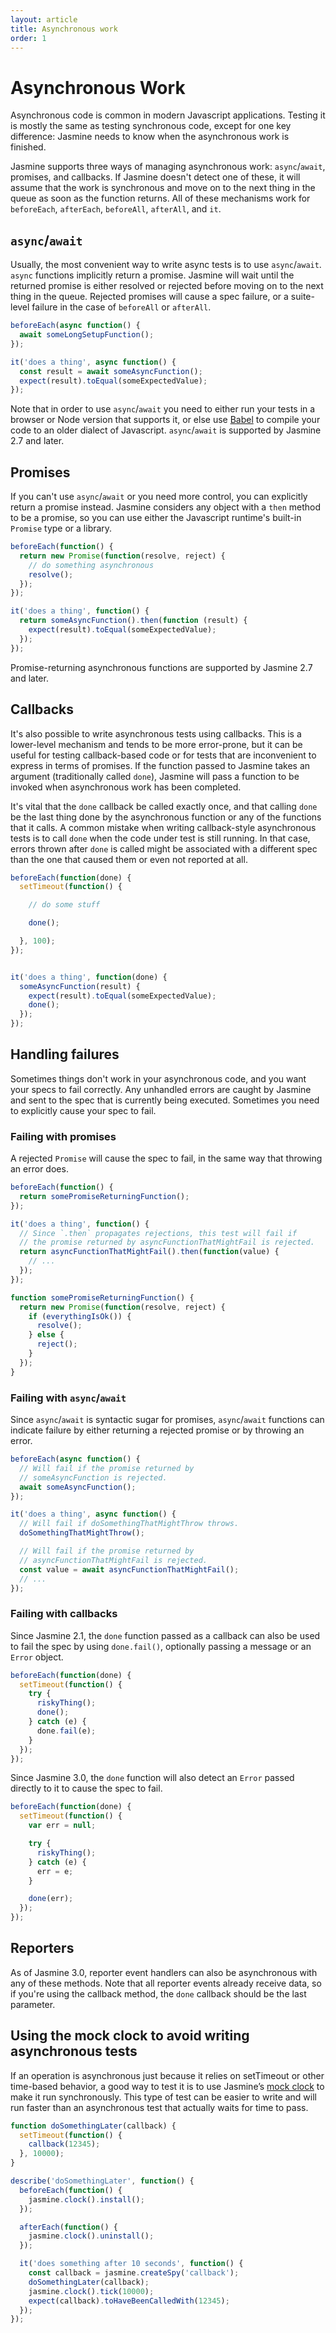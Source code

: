 ```yaml
---
layout: article
title: Asynchronous work
order: 1
---
```


# Asynchronous Work

Asynchronous code is common in modern Javascript applications. Testing it is mostly the same as testing synchronous code, except for one key difference: Jasmine needs to know when the asynchronous work is finished.


Jasmine supports three ways of managing asynchronous work: `async`/`await`, promises, and callbacks. If Jasmine doesn't detect one of these, it will assume that the work is synchronous and move on to the next thing in the queue as soon as the function returns. All of these mechanisms work for `beforeEach`, `afterEach`, `beforeAll`, `afterAll`, and `it`.

## `async`/`await`
Usually, the most convenient way to write async tests is to use `async`/`await`. `async` functions implicitly return a promise. Jasmine will wait until the returned promise is either resolved or rejected before moving on to the next thing in the queue. Rejected promises will cause a spec failure, or a suite-level failure in the case of `beforeAll` or `afterAll`.

```javascript
beforeEach(async function() {
  await someLongSetupFunction();
});

it('does a thing', async function() {
  const result = await someAsyncFunction();
  expect(result).toEqual(someExpectedValue);
});
```

Note that in order to use `async`/`await` you need to either run your tests in a browser or Node version that supports it, or else use [Babel](https://babeljs.io/) to compile your code to an older dialect of Javascript. `async`/`await` is supported by Jasmine 2.7 and later.


## Promises
If you can't use `async`/`await` or you need more control, you can explicitly return a promise instead. Jasmine considers any object with a `then` method to be a promise, so you can use either the Javascript runtime's built-in `Promise` type or a library.

```javascript
beforeEach(function() {
  return new Promise(function(resolve, reject) {
    // do something asynchronous
    resolve();
  });
});

it('does a thing', function() {
  return someAsyncFunction().then(function (result) {
    expect(result).toEqual(someExpectedValue);
  });
});
```

Promise-returning asynchronous functions are supported by Jasmine 2.7 and later.


## Callbacks
It's also possible to write asynchronous tests using callbacks. This is a lower-level mechanism and tends to be more error-prone, but it can be useful for testing callback-based code or for tests that are inconvenient to express in terms of promises. If the function passed to Jasmine takes an argument (traditionally called `done`), Jasmine will pass a function to be invoked when asynchronous work has been completed.

It's vital that the `done` callback be called exactly once, and that calling `done` be the last thing done by the asynchronous function or any of the functions that it calls. A common mistake when writing callback-style asynchronous tests is to call `done` when the code under test is still running. In that case, errors thrown after `done` is called might be associated with a different spec than the one that caused them or even not reported at all.


```javascript
beforeEach(function(done) {
  setTimeout(function() {

    // do some stuff

    done();

  }, 100);
});


it('does a thing', function(done) {
  someAsyncFunction(result) {
    expect(result).toEqual(someExpectedValue);
    done();
  });
});

```

## Handling failures

Sometimes things don't work in your asynchronous code, and you want your specs to fail correctly. Any unhandled errors are caught by Jasmine and sent to the spec that is currently being executed. Sometimes you need to explicitly cause your spec to fail.

### Failing with promises

A rejected `Promise` will cause the spec to fail, in the same way that throwing an error does.

```javascript
beforeEach(function() {
  return somePromiseReturningFunction();
});

it('does a thing', function() {
  // Since `.then` propagates rejections, this test will fail if
  // the promise returned by asyncFunctionThatMightFail is rejected.
  return asyncFunctionThatMightFail().then(function(value) {
    // ...
  });
});

function somePromiseReturningFunction() {
  return new Promise(function(resolve, reject) {
    if (everythingIsOk()) {
      resolve();
    } else {
      reject();
    }
  });
}
```

### Failing with `async`/`await`
Since `async`/`await` is syntactic sugar for promises, `async`/`await` functions can indicate failure by either returning a rejected promise or by throwing an error.

```javascript
beforeEach(async function() {
  // Will fail if the promise returned by
  // someAsyncFunction is rejected.
  await someAsyncFunction();
});

it('does a thing', async function() {
  // Will fail if doSomethingThatMightThrow throws.
  doSomethingThatMightThrow();

  // Will fail if the promise returned by
  // asyncFunctionThatMightFail is rejected.
  const value = await asyncFunctionThatMightFail();
  // ...
});
```

### Failing with callbacks

Since Jasmine 2.1, the `done` function passed as a callback can also be used to fail the spec by using `done.fail()`, optionally passing a message or an `Error` object.

```javascript
beforeEach(function(done) {
  setTimeout(function() {
    try {
      riskyThing();
      done();
    } catch (e) {
      done.fail(e);
    }
  });
});
```

Since Jasmine 3.0, the `done` function will also detect an `Error` passed directly to it to cause the spec to fail.

```javascript
beforeEach(function(done) {
  setTimeout(function() {
    var err = null;

    try {
      riskyThing();
    } catch (e) {
      err = e;
    }

    done(err);
  });
});
```

## Reporters

As of Jasmine 3.0, reporter event handlers can also be asynchronous with any of these methods. Note that all reporter events already receive data, so if you're using the callback method, the `done` callback should be the last parameter.

## Using the mock clock to avoid writing asynchronous tests

If an operation is asynchronous just because it relies on setTimeout or other time-based behavior, a good way to test it is to use Jasmine’s [mock clock](/api/edge/Clock.html) to make it run synchronously. This type of test can be easier to write and will run faster than an asynchronous test that actually waits for time to pass.

```javascript
function doSomethingLater(callback) {
  setTimeout(function() {
    callback(12345);
  }, 10000);
}

describe('doSomethingLater', function() {
  beforeEach(function() {
    jasmine.clock().install();
  });

  afterEach(function() {
    jasmine.clock().uninstall();
  });

  it('does something after 10 seconds', function() {
    const callback = jasmine.createSpy('callback');
    doSomethingLater(callback);
    jasmine.clock().tick(10000);
    expect(callback).toHaveBeenCalledWith(12345);
  });
});
```
